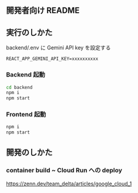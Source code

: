 ## 開発者向け README


## 実行のしかた

backend/.env に Gemini API key を設定する

```backend/.env
REACT_APP_GEMINI_API_KEY=xxxxxxxxxx
```

### Backend 起動

```bash
cd backend
npm i
npm start
```

### Frontend 起動

```bash
npm i
npm start
```

## 開発のしかた

### container build ~ Cloud Run への deploy

https://zenn.dev/team_delta/articles/google_cloud_1

